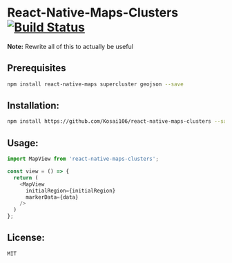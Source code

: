 # React-Native-Maps-Clusters [![Build Status](https://travis-ci.org/Kosai106/react-native-maps-cluster.svg?branch=master)](https://travis-ci.org/Kosai106/react-native-maps-cluster)

__Note:__ Rewrite all of this to actually be useful

## Prerequisites
```bash
npm install react-native-maps supercluster geojson --save
```

## Installation:
```bash
npm install https://github.com/Kosai106/react-native-maps-clusters --save
```

## Usage:
```js
import MapView from 'react-native-maps-clusters';

const view = () => {
  return (
    <MapView
      initialRegion={initialRegion}
      markerData={data}
    />
  )
};
```

## License:
`MIT`